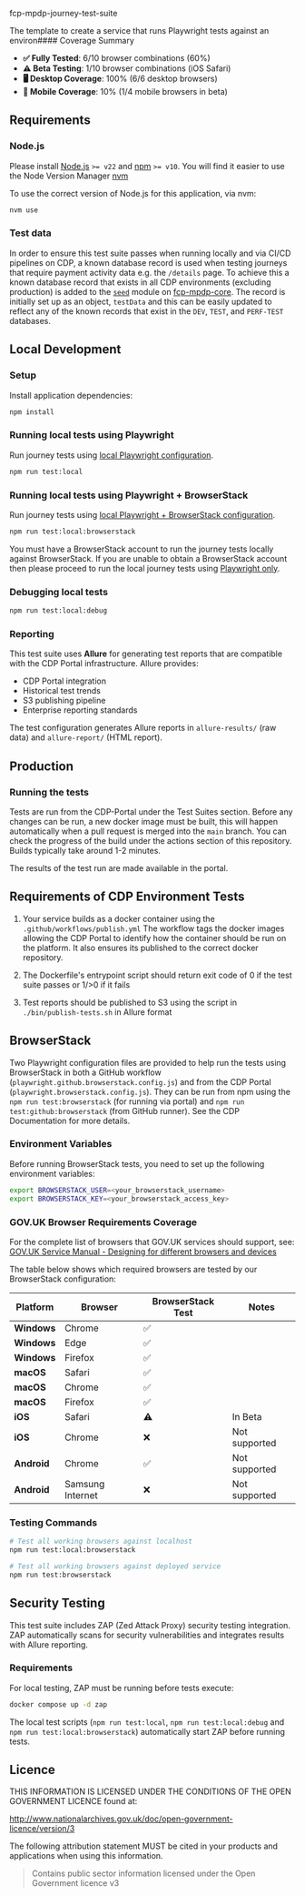 fcp-mpdp-journey-test-suite

The template to create a service that runs Playwright tests against an environ#### Coverage Summary
- **✅ Fully Tested**: 6/10 browser combinations (60%)
- **⚠️ Beta Testing**: 1/10 browser combinations (iOS Safari)
- **🖥️ Desktop Coverage**: 100% (6/6 desktop browsers)
- **📱 Mobile Coverage**: 10% (1/4 mobile browsers in beta)

## Requirements

### Node.js

Please install [Node.js](http://nodejs.org/) `>= v22` and [npm](https://nodejs.org/) `>= v10`. You will find it
easier to use the Node Version Manager [nvm](https://github.com/creationix/nvm)

To use the correct version of Node.js for this application, via nvm:

```bash
nvm use
```

### Test data

In order to ensure this test suite passes when running locally and via CI/CD pipelines on CDP, a known database record is used when testing journeys that require payment activity data e.g. the `/details` page. To achieve this a known database record that exists in all CDP environments (excluding production) is added to the [`seed`](https://github.com/DEFRA/fcp-mpdp-core/blob/main/data/seed.js) module on [fcp-mpdp-core](https://github.com/DEFRA/fcp-mpdp-core). The record is initially set up as an object, `testData` and this can be easily updated to reflect any of the known records that exist in the `DEV`, `TEST`, and `PERF-TEST` databases.

## Local Development

### Setup

Install application dependencies:

```bash
npm install
```

### Running local tests using Playwright

Run journey tests using [local Playwright configuration](./playwright.local.config.js).

```bash
npm run test:local
```

### Running local tests using Playwright + BrowserStack

Run journey tests using [local Playwright + BrowserStack configuration](./playwright.local.browserstack.config.js).  

```bash
npm run test:local:browserstack
```

You must have a BrowserStack account to run the journey tests locally against BrowserStack. If you are unable to obtain a BrowserStack account then please proceed to run the local journey tests using [Playwright only](#running-local-tests-using-playwright).

### Debugging local tests

```bash
npm run test:local:debug
```

### Reporting

This test suite uses **Allure** for generating test reports that are compatible with the CDP Portal infrastructure. Allure provides:

- CDP Portal integration
- Historical test trends  
- S3 publishing pipeline
- Enterprise reporting standards

The test configuration generates Allure reports in `allure-results/` (raw data) and `allure-report/` (HTML report).

## Production

### Running the tests

Tests are run from the CDP-Portal under the Test Suites section. Before any changes can be run, a new docker image must be built, this will happen automatically when a pull request is merged into the `main` branch.
You can check the progress of the build under the actions section of this repository. Builds typically take around 1-2 minutes.

The results of the test run are made available in the portal.

## Requirements of CDP Environment Tests

1. Your service builds as a docker container using the `.github/workflows/publish.yml`
   The workflow tags the docker images allowing the CDP Portal to identify how the container should be run on the platform.
   It also ensures its published to the correct docker repository.

2. The Dockerfile's entrypoint script should return exit code of 0 if the test suite passes or 1/>0 if it fails

3. Test reports should be published to S3 using the script in `./bin/publish-tests.sh` in Allure format

## BrowserStack

Two Playwright configuration files are provided to help run the tests using BrowserStack in both a GitHub workflow (`playwright.github.browserstack.config.js`) and from the CDP Portal (`playwright.browserstack.config.js`).
They can be run from npm using the `npm run test:browserstack` (for running via portal) and `npm run test:github:browserstack` (from GitHub runner).
See the CDP Documentation for more details.

### Environment Variables

Before running BrowserStack tests, you need to set up the following environment variables:

```bash
export BROWSERSTACK_USER=<your_browserstack_username>
export BROWSERSTACK_KEY=<your_browserstack_access_key>
```

### GOV.UK Browser Requirements Coverage

For the complete list of browsers that GOV.UK services should support, see: [GOV.UK Service Manual - Designing for different browsers and devices](https://www.gov.uk/service-manual/technology/designing-for-different-browsers-and-devices)

The table below shows which required browsers are tested by our BrowserStack configuration:

| Platform | Browser | BrowserStack Test | Notes |
|----------|---------|-------------------|-------|
| **Windows** | Chrome | ✅ |  |
| **Windows** | Edge | ✅ |  |
| **Windows** | Firefox | ✅ |  |
| **macOS** | Safari | ✅ |  |
| **macOS** | Chrome | ✅ |  |
| **macOS** | Firefox | ✅ |  |
| **iOS** | Safari | ⚠️ | In Beta |
| **iOS** | Chrome | ❌ | Not supported |
| **Android** | Chrome | ✅ | Not supported |
| **Android** | Samsung Internet | ❌ | Not supported |

### Testing Commands
```bash
# Test all working browsers against localhost
npm run test:local:browserstack

# Test all working browsers against deployed service
npm run test:browserstack
```

## Security Testing

This test suite includes ZAP (Zed Attack Proxy) security testing integration. ZAP automatically scans for security vulnerabilities and integrates results with Allure reporting.

### Requirements

For local testing, ZAP must be running before tests execute:

```bash
docker compose up -d zap
```

The local test scripts (`npm run test:local`, `npm run test:local:debug` and `npm run test:local:browserstack`) automatically start ZAP before running tests.

## Licence

THIS INFORMATION IS LICENSED UNDER THE CONDITIONS OF THE OPEN GOVERNMENT LICENCE found at:

<http://www.nationalarchives.gov.uk/doc/open-government-licence/version/3>

The following attribution statement MUST be cited in your products and applications when using this information.

> Contains public sector information licensed under the Open Government licence v3
